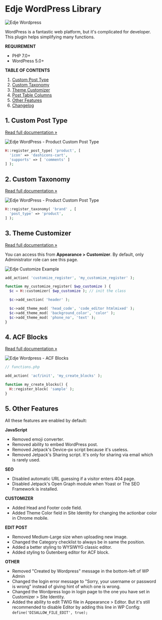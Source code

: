 # Edje WordPress Library

![Edje Wordpress](https://raw.github.com/hrsetyono/cdn/master/edje-wp-library/logo.jpg)

WordPress is a fantastic web platform, but it's complicated for developer. This plugin helps simplifying many functions.

**REQUIREMENT**

- PHP 7.0+
- WordPress 5.0+

**TABLE OF CONTENTS**

1. [Custom Post Type](#1-custom-post-type)
1. [Custom Taxonomy](#2-custom-taxonomy)
1. [Theme Customizer](#3-theme-customizer)
1. [Post Table Columns](#4-post-table-columns)
1. [Other Features](#5-other-features)
1. [Changelog](https://github.com/hrsetyono/edje-wp-library/wiki/Changelog)

## 1. Custom Post Type

[Read full documentation »](https://github.com/hrsetyono/edje-wp-library/wiki/Custom-Post-Type)

![Edje WordPress - Product Custom Post Type](https://raw.github.com/hrsetyono/cdn/master/edje-wp-library/register-cpt.jpg)

```php
H::register_post_type( 'product', [
  'icon' => 'dashicons-cart',
  'supports' => [ 'comments' ]
] );
```

## 2. Custom Taxonomy

[Read full documentation »](https://github.com/hrsetyono/edje-wp-library/wiki/Custom-Taxonomy)

![Edje WordPress - Product Custom Post Type](https://raw.github.com/hrsetyono/cdn/master/edje-wp-library/register-tax.jpg)

```php
H::register_taxonomy( 'brand' , [
  'post_type' => 'product',
] );
```


## 3. Theme Customizer

[Read full documentation »](https://github.com/hrsetyono/edje-wp-library/wiki/Theme-Customizer)

You can access this from **Appearance > Customizer**. By default, only Administrator role can see this page.

![Edje Customize Example](https://raw.github.com/hrsetyono/cdn/master/edje-wp-library/cust-sample-header.jpg)

```php
add_action( 'customize_register', 'my_customize_register' );

function my_customize_register( $wp_customize ) {
  $c = H::customizer( $wp_customize ); // init the class

  $c->add_section( 'header' );

  $c->add_theme_mod( 'head_code', 'code_editor htmlmixed' );
  $c->add_theme_mod( 'background_color', 'color' );
  $c->add_theme_mod( 'phone_no', 'text' );
}
```

## 4. ACF Blocks

[Read full documentation »](https://github.com/hrsetyono/edje-wp-library/wiki/ACF-Blocks)

![Edje Wordpress - ACF Blocks](https://raw.github.com/hrsetyono/cdn/master/edje-wp-library/acf-block-sample.jpg)

```php
// functions.php

add_action( 'acf/init', 'my_create_blocks' );

function my_create_blocks() {
  H::register_block( 'sample' );
}
```

## 5. Other Features

All these features are enabled by default:

**JavaScript**

- Removed emoji converter.
- Removed ability to embed WordPress post.
- Removed Jetpack's Device-px script because it's useless.
- Removed Jetpack's Sharing script. It's only for sharing via email which is rarely used.

**SEO**

- Disabled automatic URL guessing if a visitor enters 404 page.
- Disabled Jetpack's Open Graph module when Yoast or The SEO Framework is installed.

**CUSTOMIZER**

- Added Head and Footer code field.
- Added Theme Color field in Site Identity for changing the actionbar color in Chrome mobile.

**EDIT POST**

- Removed Medium-Large size when uploading new image.
- Changed the Category checklist to always be in same the position.
- Added a better styling to WYSIWYG classic editor.
- Added styling to Gutenberg editor for ACF block.

**OTHER**

- Removed "Created by Wordpress" message in the bottom-left of WP Admin
- Changed the login error message to "Sorry, your username or password is wrong" instead of giving hint of which one is wrong.
- Changed the Wordpress logo in login page to the one you have set in Customizer > Site Identity.
- Added the ability to edit TWIG file in Appearance > Editor. But it's still recommended to disable Editor by adding this line in WP Config: `define('DISALLOW_FILE_EDIT', true);`
